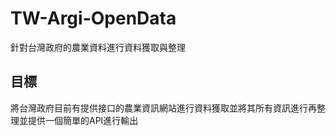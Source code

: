 # TW-Argi-OpenData
針對台灣政府的農業資料進行資料獲取與整理

## 目標
將台灣政府目前有提供接口的農業資訊網站進行資料獲取並將其所有資訊進行再整理並提供一個簡單的API進行輸出



